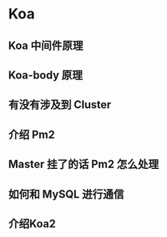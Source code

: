 # Koa

## Koa 中间件原理

## Koa-body 原理

## 有没有涉及到 Cluster

## 介绍 Pm2

## Master 挂了的话 Pm2 怎么处理

## 如何和 MySQL 进行通信

## 介绍Koa2